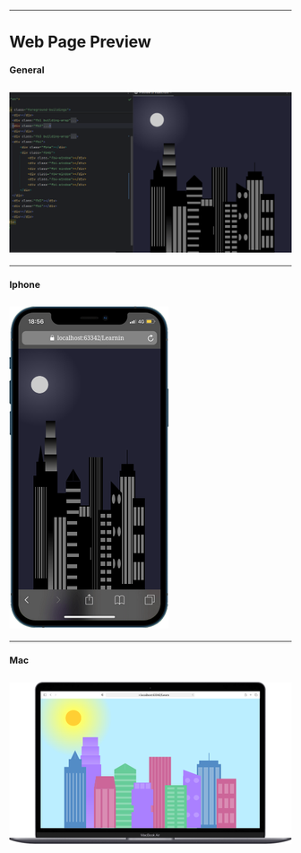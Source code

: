 

---
#   Web Page Preview
###  General
![Web Page Preview Iphone](media/preview.gif)
---
---
###  Iphone
![Web Page Preview Iphone](media/preview_iphone.png)
---
---
###  Mac
![Web Page Preview Mac](media/preview_macbook.png)
---